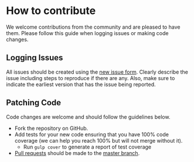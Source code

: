 # How to contribute
We welcome contributions from the community and are pleased to have them.  Please follow this guide when logging issues or making code changes.

## Logging Issues
All issues should be created using the [new issue form](https://github.com/lob/lob-node/issues/new).  Clearly describe the issue including steps to reproduce if there are any.  Also, make sure to indicate the earliest version that has the issue being reported.

## Patching Code
Code changes are welcome and should follow the guidelines below.

* Fork the repository on GitHub.
* Add tests for your new code ensuring that you have 100% code coverage (we can help you reach 100% but will not merge without it).
    * Run `gulp cover` to generate a report of test coverage
* [Pull requests](http://help.github.com/send-pull-requests/) should be made to the [master branch](https://github.com/lob/lob-node/tree/master).
